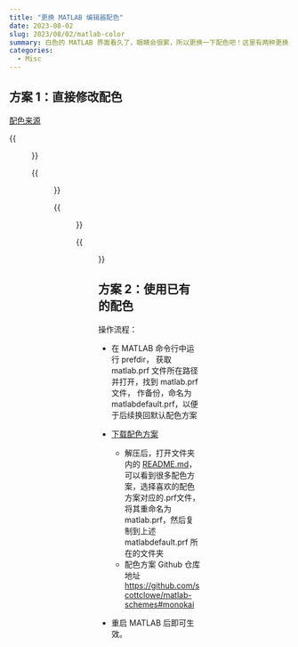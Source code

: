 ```yaml
---
title: "更换 MATLAB 编辑器配色"
date: 2023-08-02
slug: 2023/08/02/matlab-color
summary: 白色的 MATLAB 界面看久了，眼睛会很累，所以更换一下配色吧！这里有两种更换 MATLAB 编辑器配色的方式。
categories: 
  - Misc
---
```


## 方案 1：直接修改配色

[配色来源](https://blog.csdn.net/wayne6515/article/details/122530882)

{{<figure src="/contents/blog/20230802-1.png" caption="Figure 1">}}

{{<figure src="/contents/blog/20230802-2.png" caption="Figure 2">}}

{{<figure src="/contents/blog/20230802-3.png" caption="Figure 3">}}

{{<figure src="/contents/blog/20230802-4.png" caption="Figure 4">}}



## 方案 2：使用已有的配色

操作流程：

- 在 MATLAB 命令行中运行 prefdir， 获取 matlab.prf 文件所在路径并打开，找到 matlab.prf 文件， 作备份，命名为matlabdefault.prf，以便于后续换回默认配色方案

- [下载配色方案](https://minhaskamal.github.io/DownGit/#/home?url=https://github.com/scottclowe/matlab-schemes#monokai)

  - 解压后，打开文件夹内的 [README.md](http://readme.md/)，可以看到很多配色方案，选择喜欢的配色方案对应的.prf文件，将其重命名为 matlab.prf，然后复制到上述 matlabdefault.prf 所在的文件夹
  - 配色方案 Github 仓库地址 https://github.com/scottclowe/matlab-schemes#monokai

- 重启 MATLAB 后即可生效。
